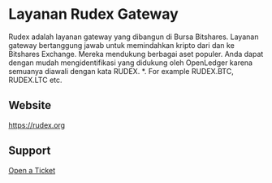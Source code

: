 # Layanan Rudex Gateway

Rudex adalah layanan gateway yang dibangun di Bursa Bitshares. Layanan gateway bertanggung jawab untuk memindahkan kripto dari dan ke Bitshares Exchange. Mereka mendukung berbagai aset populer. Anda dapat dengan mudah mengidentifikasi yang didukung oleh OpenLedger karena semuanya diawali dengan kata RUDEX. *. For example RUDEX.BTC, RUDEX.LTC etc.

## Website

<https://rudex.org>

## Support

[Open a Ticket](https://rudex.freshdesk.com)
